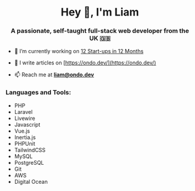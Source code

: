 <h1 align="center">Hey 👋, I'm Liam</h1>
<h3 align="center">A passionate, self-taught full-stack web developer from the UK 🇬🇧</h3>

- 🔭 I’m currently working on [12 Start-ups in 12 Months](https://ondo.dev/12-start-ups-in-12-months)

<!-- - 🌱 I’m currently learning **React Native** -->

<!-- - 👨‍💻 All of my projects are available at [https://ondo.dev/projects](https://ondo.dev/projects) -->

- 📝 I write articles on [https://ondo.dev/](https://ondo.dev/)

- 📫 Reach me at **liam@ondo.dev**

<h3 align="left">Languages and Tools:</h3>

- PHP
- Laravel
- Livewire
- Javascript
- Vue.js
- Inertia.js
- PHPUnit
- TailwindCSS
- MySQL
- PostgreSQL
- Git
- AWS
- Digital Ocean
